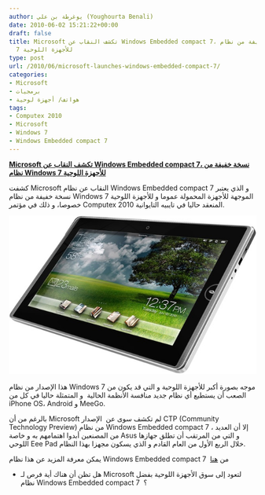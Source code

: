 ```yaml
---
author: يوغرطة بن علي (Youghourta Benali)
date: 2010-06-02 15:21:22+00:00
draft: false
title: Microsoft تكشف النقاب عن Windows Embedded compact 7، نسخة خفيفة من نظام Windows
  7 للأجهزة اللوحية
type: post
url: /2010/06/microsoft-launches-windows-embedded-compact-7/
categories:
- Microsoft
- برمجيات
- هواتف/ أجهزة لوحية
tags:
- Computex 2010
- Microsoft
- Windows 7
- Windows Embedded compact 7
---
```


[**Microsoft تكشف النقاب عن Windows Embedded compact 7، نسخة خفيفة من نظام Windows 7 للأجهزة اللوحية**](https://www.it-scoop.com/2010/06/Microsoft-Launches-Windows-Embedded-Compact-7)


كشفت Microsoft النقاب عن نظام Windows Embedded compact 7 و الذي يعتبر نسخة خفيفة من نظام Windows 7 الموجهة للأجهزة المحمولة عموما و للأجهزة اللوحية خصوصا، و ذلك في مؤتمر Computex 2010 المنعقد حاليا في تايبيه التايوانية.

[![](ASUS_Eee_Pad.jpg)
](https://www.it-scoop.com/2010/06/Microsoft-Launches-Windows-Embedded-Compact-7)

هذا الإصدار من نظام Windows 7 موجه بصورة أكبر للأجهزة اللوحية و التي قد يكون من الصعب أن يستطيع أي نظام جديد منافسة الأنظمة الحالية  و المتمثلة حاليا في كل من iPhone OS، Android و MeeGo.

بالرغم من أن Microsoft لم تكشف سوى عن  الإصدار CTP (Community Technology Preview) من نظام Windows Embedded compact 7 ، إلا أن العديد من المصنعين أبدوا اهتمامهم به و خاصة Asus و التي من المرتقب أن تطلق جهازها اللوحي Eee Pad خلال الربع الأول من العام القادم و الذي يسكون مجهزا بهذا النظام.

يمكن معرفة المزيد عن هذا نظام Windows Embedded compact 7  من [هنا](http://www.osnews.com/story/23388/Microsoft_Launches_Windows_Embedded_Compact_7_CTP)

- هل تظن أن هناك أية فرص لـ Microsoft لتعود إلى سوق الأجهزة اللوحية بفضل نظام Windows Embedded compact 7  ؟
